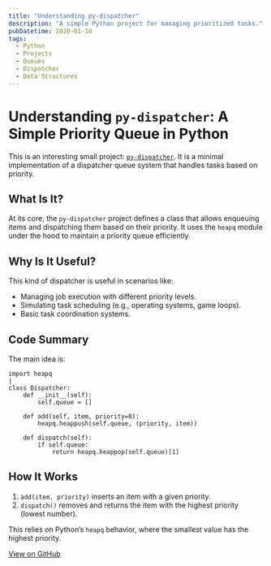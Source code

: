 ```yaml
---
title: "Understanding py-dispatcher"
description: "A simple Python project for managing prioritized tasks."
pubDatetime: 2020-01-10
tags:
  - Python
  - Projects
  - Queues
  - Dispatcher
  - Data Structures
---
```


# Understanding `py-dispatcher`: A Simple Priority Queue in Python

This is an interesting small project: [`py-dispatcher`](https://github.com/Milko-R/py-dispatcher). It is a minimal implementation of a dispatcher queue system that handles tasks based on priority.

## What Is It?

At its core, the `py-dispatcher` project defines a class that allows enqueuing items and dispatching them based on their priority. It uses the `heapq` module under the hood to maintain a priority queue efficiently.

## Why Is It Useful?

This kind of dispatcher is useful in scenarios like:

- Managing job execution with different priority levels.
- Simulating task scheduling (e.g., operating systems, game loops).
- Basic task coordination systems.

## Code Summary

The main idea is:

```pythoni
import heapq
|
class Dispatcher:
    def __init__(self):
        self.queue = []

    def add(self, item, priority=0):
        heapq.heappush(self.queue, (priority, item))

    def dispatch(self):
        if self.queue:
            return heapq.heappop(self.queue)[1]
```

## How It Works

1. `add(item, priority)` inserts an item with a given priority.
2. `dispatch()` removes and returns the item with the highest priority (lowest number).

This relies on Python’s `heapq` behavior, where the smallest value has the highest priority.

[View on GitHub](https://github.com/Milko-R/py-dispatcher)
